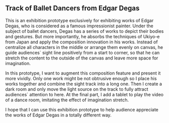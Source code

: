 ## Track of Ballet Dancers from Edgar Degas

This is an exhibition prototype exclusively for exhibiting works of Edgar Degas, who is considered as a famous impressionist painter. Under the subject of ballet dancers, Degas has a series of works to depict their bodies and gestures. But more importantly, he absorbs the techniques of Ukiyo-e from Japan and apply the composition innovation in his works. Instead of centralize all characters in the middle or arrange them evenly on canvas, he guide audiences` sight line positively from a start to corner, so that he can stretch the content to the outside of the canvas and leave more space for imagination. 

In this prototype, I want to augment this composition feature and present it more vividly. Only one work might be not obtrusive enough so I place his works together and combine the sight track into a long one. Then I create a dark room and only move the light source on the track to fully attract audiences` attention to here. At the final part, I add a tablet to play the video of a dance room, imitating the effect of imagination stretch. 

I hope that I can use this exhibition prototype to help audience appreciate the works of Edgar Degas in a totally different way.
